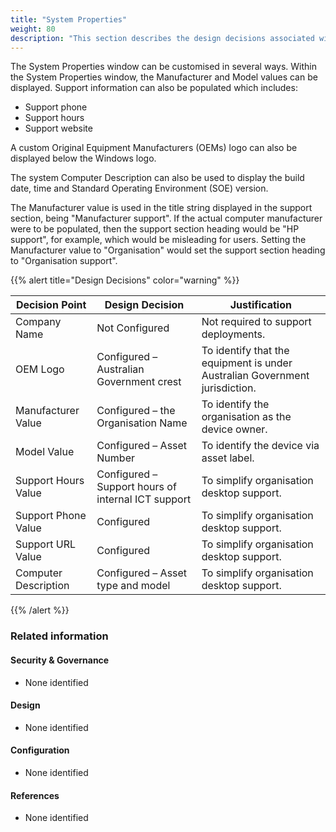 ```yaml
---
title: "System Properties"
weight: 80
description: "This section describes the design decisions associated with system properties on Windows 10 and 11 endpoints configured according to guidance in ASD's Blueprint for Secure Cloud."
---
```


The System Properties window can be customised in several ways. Within the System Properties window, the Manufacturer and Model values can be displayed. Support information can also be populated which includes:

* Support phone
* Support hours
* Support website

A custom Original Equipment Manufacturers (OEMs) logo can also be displayed below the Windows logo.

The system Computer Description can also be used to display the build date, time and Standard Operating Environment (SOE) version.

The Manufacturer value is used in the title string displayed in the support section, being "Manufacturer support". If the actual computer manufacturer were to be populated, then the support section heading would be "HP support", for example, which would be misleading for users. Setting the Manufacturer value to "Organisation" would set the support section heading to "Organisation support".

{{% alert title="Design Decisions" color="warning" %}}

| Decision Point       | Design Decision                                    | Justification                                                               |
|----------------------|----------------------------------------------------|-----------------------------------------------------------------------------|
| Company Name         | Not Configured                                     | Not required to support deployments.                                        |
| OEM Logo             | Configured – Australian Government crest           | To identify that the equipment is under Australian Government jurisdiction. |
| Manufacturer Value   | Configured – the Organisation Name                 | To identify the organisation as the device owner.                           |
| Model Value          | Configured – Asset Number                          | To identify the device via asset label.                                     |
| Support Hours Value  | Configured – Support hours of internal ICT support | To simplify organisation desktop support.                                   |
| Support Phone Value  | Configured                                         | To simplify organisation desktop support.                                   |
| Support URL Value    | Configured                                         | To simplify organisation desktop support.                                   |
| Computer Description | Configured – Asset type and model                  | To simplify organisation desktop support.                                   |

{{% /alert %}}

### Related information

#### Security & Governance

* None identified

#### Design

* None identified

#### Configuration

* None identified

#### References

* None identified
